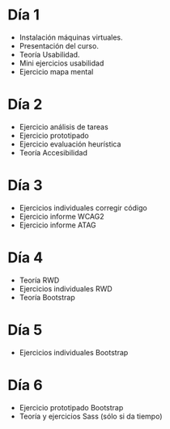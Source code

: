 # Día 1
- Instalación máquinas virtuales.
- Presentación del curso.
- Teoría Usabilidad.
- Mini ejercicios usabilidad
- Ejercicio mapa mental

# Día 2
- Ejercicio análisis de tareas
- Ejercicio prototipado
- Ejercicio evaluación heurística
- Teoría Accesibilidad

# Día 3
- Ejercicios individuales corregir código
- Ejercicio informe WCAG2
- Ejercicio informe ATAG

# Día 4
- Teoría RWD
- Ejercicios individuales RWD
- Teoría Bootstrap

# Día 5
- Ejercicios individuales Bootstrap

# Día 6
- Ejercicio prototipado Bootstrap
- Teoría y ejercicios Sass (sólo si da tiempo)
